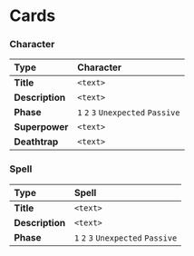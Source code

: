 # Cards

### Character

|Type|Character|
|:-|:-|
|**Title**|`<text>`|
|**Description**|`<text>`|
|**Phase**|`1` `2` `3` `Unexpected` `Passive`|
|**Superpower**|`<text>`|
|**Deathtrap**|`<text>`|

### Spell

|Type|Spell|
|:-|:-|
|**Title**|`<text>`|
|**Description**|`<text>`|
|**Phase**|`1` `2` `3` `Unexpected` `Passive`|

